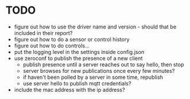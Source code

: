 # TODO
- figure out how to use the driver name and version - should that be included in their report?
- figure out how to do a sensor or control history
- figure out how to do controls...
- put the logging level in the settings inside config.json
- use zeroconf to publish the presence of a new client
  - publish presence until a server reaches out to say hello, then stop
  - server browses for new publications once every few minutes?
  - if haven't been polled by a server in some time, republish
  - use server hello to publish mqtt credentials?
- include the mac address with the ip address?

